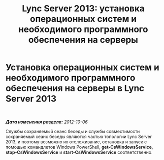 ﻿---
title: 'Lync Server 2013: установка операционных систем и необходимого программного обеспечения на серверы'
TOCTitle: Мониторинг, запуск и остановка служб сохраняемого чата
ms:assetid: 05761d02-e7b5-494e-a58f-f3d213483035
ms:mtpsurl: https://technet.microsoft.com/ru-ru/library/Gg398105(v=OCS.15)
ms:contentKeyID: 49308813
ms.date: 05/19/2016
mtps_version: v=OCS.15
ms.translationtype: HT
---

# Установка операционных систем и необходимого программного обеспечения на серверы в Lync Server 2013

 

_**Дата изменения раздела:** 2012-10-06_

Службы сохраняемый сеанс беседы и службы совместимости сохраняемый сеанс беседы являются частью топологии Lync Server 2013, и поэтому возможно их отслеживание, остановка и запуск с помощью командлетов Windows PowerShell, **get-CsWindowsService**, **stop-CsWindowsService** и **start-CsWindowsService** соответственно.

